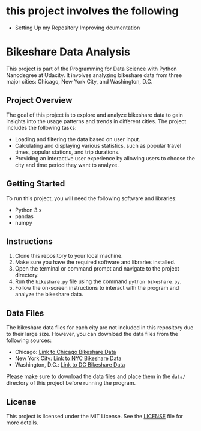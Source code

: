 # this project involves the following
* Setting Up my Repository
Improving dcumentation

# Bikeshare Data Analysis

This project is part of the Programming for Data Science with Python Nanodegree at Udacity. It involves analyzing bikeshare data from three major cities: Chicago, New York City, and Washington, D.C.

## Project Overview

The goal of this project is to explore and analyze bikeshare data to gain insights into the usage patterns and trends in different cities. The project includes the following tasks:
- Loading and filtering the data based on user input.
- Calculating and displaying various statistics, such as popular travel times, popular stations, and trip durations.
- Providing an interactive user experience by allowing users to choose the city and time period they want to analyze.

## Getting Started

To run this project, you will need the following software and libraries:
- Python 3.x
- pandas
- numpy

## Instructions

1. Clone this repository to your local machine.
2. Make sure you have the required software and libraries installed.
3. Open the terminal or command prompt and navigate to the project directory.
4. Run the `bikeshare.py` file using the command `python bikeshare.py`.
5. Follow the on-screen instructions to interact with the program and analyze the bikeshare data.

## Data Files

The bikeshare data files for each city are not included in this repository due to their large size. However, you can download the data files from the following sources:

- Chicago: [Link to Chicago Bikeshare Data](https://www.divvybikes.com/system-data)
- New York City: [Link to NYC Bikeshare Data](https://www.citibikenyc.com/system-data)
- Washington, D.C.: [Link to DC Bikeshare Data](https://www.capitalbikeshare.com/system-data)

Please make sure to download the data files and place them in the `data/` directory of this project before running the program.

## License

This project is licensed under the MIT License. See the [LICENSE](LICENSE) file for more details.
